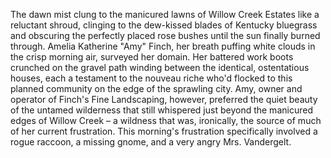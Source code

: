 The dawn mist clung to the manicured lawns of Willow Creek Estates like a reluctant shroud, clinging to the dew-kissed blades of Kentucky bluegrass and obscuring the perfectly placed rose bushes until the sun finally burned through.  Amelia Katherine "Amy" Finch, her breath puffing white clouds in the crisp morning air, surveyed her domain.  Her battered work boots crunched on the gravel path winding between the identical, ostentatious houses, each a testament to the nouveau riche who'd flocked to this planned community on the edge of the sprawling city. Amy, owner and operator of Finch's Fine Landscaping, however, preferred the quiet beauty of the untamed wilderness that still whispered just beyond the manicured edges of Willow Creek – a wildness that was, ironically, the source of much of her current frustration.  This morning's frustration specifically involved a rogue raccoon, a missing gnome, and a very angry Mrs. Vandergelt.
